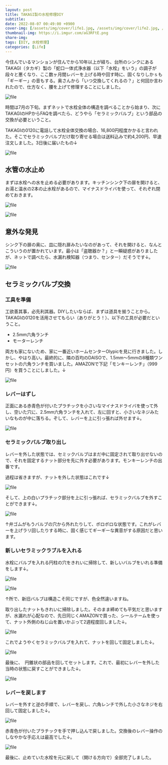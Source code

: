```yaml
---
layout: post
title: TAKAGI製の水栓修理DIY
subtitle: 
date: 2022-08-07 00:49:00 +0900
cover-img: [/assets/img/cover/life1.jpg, /assets/img/cover/life2.jpg, /assets/img/cover/life3.jpg]
thumbnail-img: https://i.imgur.com/aG3RFtE.png
share-img:
tags: [DIY, 水栓修理]
categories: [Life]
---
```


今住んでいるマンションが住んでから10年以上が経ち、台所のシンクにあるTAKAGI（タカギ）製の「蛇口一体式浄水器（以下「水栓」をいう」の調子が段々と悪くなり、ここ数ヶ月間レバーを上げる時や回す時に、固くなりしかｓも「ギーギー」の音もする。奥さんから「いつ交換してくれるの？」と何回か言われたので、仕方なく、腰を上げて修理することにしました。

![file](https://i.imgur.com/aG3RFtE.png)

時間は7月の下旬。まずネットで水栓全体の構造を調べることから始まり、次にTAKAGIのHPからFAQを調べたら、どうやら「セラミックバルブ」という部品の交換が必要ということ。

TAKAGIの0120に電話して水栓全体交換の場合、16,800円程度かかると言われた。そこでセラミックバルブだけ取り寄せる場合は送料込みで約4,200円、早速注文しました。3日後に届いたもの↓

![file](https://i.imgur.com/h8mkQjU.png)

## 水管の水止め
まずは水栓への水を止める必要があります。キッチンシンク下の扉を開けると、お湯と温水の2本の止水栓があるので、マイナスドライバを使って、それぞれ閉めておきます。

![file](https://i.imgur.com/MsrRtFX.png)

![file](https://i.imgur.com/zKleBLq.png)

## 意外な発見
シンク下の扉の奥に、皿に隠れ扉みたいなのがあって、それを開けると、なんとこういうのが置かれています。最小は「盗聴器か？」と一瞬疑惑がありましたが、ネットで調べたら、水漏れ検知器（つまり、センター）だそうです↓。

![file](https://i.imgur.com/usKdLap.png)

## セラミックバルブ交換
### 工具を準備
工欲善其事，必先利其器。DIYしたいならば、まずは道具を揃うことから。
TAKAGIの0120を活用させてもらい（ありがとう！）、以下の工具が必要だということ。

- 2.5mm六角ランチ
- モーターレンチ

両方も家にないため、家に一番近いホームセンターOlypicを見に行きました。しかし、やはり高い。最終的に、隣の百均のDAISOで、1.5mm〜5mmの8種類ワンセットの六角ランチを買いました。AMAZONで下記「モンキーレンチ」（999円）を買うことにしました。↓

![file](https://i.imgur.com/fLsUkK7.png)

### レバーはずし
正面にある赤青色が付いたプラチックを小さいなマイナスドライバを使って外し、空いた穴に、2.5mm六角ランチを入れて、左に回すと、小さいなネジみたいなものが中に落ちる。ぞして、レバーを上に引っ張れば外せます↓。

![file](https://i.imgur.com/ZAnelLL.png)

### セラミックバルブ取り出し
レバーを外した状態では、セミックバルブはまだ中に固定されて取り出せないので、それを固定するナット部分を先に外す必要があります。モンキーレンチの出番です。

過程は省きますが、ナットを外した状態はこれです↓

![file](https://i.imgur.com/nYadfl2.png)

そして、上の白いプラチック部分を上に引っ張れば、セラミックバルブを外すことができます↓。

![file](https://i.imgur.com/E0pu0DM.png)

↑弁ゴムがもうバルブの穴から外れたりして、ボロボロな状態です。これがレバーを上げラリ回したりする時に、固く感じてギーギーな異音がする原因だと思います。

### 新しいセラミックラブルを入れる
水栓にバルブを入れる円柱の穴をきれいに掃除して、新しいバルブをいれる準備をします↓。

![file](https://i.imgur.com/j3W8e0P.png)

![file](https://i.imgur.com/dQoIQJx.png)

↑所で、新旧バルブは構造こそ同じですが、色全然違いますね。

取り出したナットもきれいに掃除しました。そのまま締めても平気だと思いますが、水漏れが心配なので、先日同じくAMAZONで買った、シールテームを使って、ナット外側のねじ山を置いかぶって2週程度回しました↓。

![file](https://i.imgur.com/bUf4MPK.png)

これでようやくセラミックバルブを入れて、ナットを回して固定しました↓。

![file](https://i.imgur.com/ML5OrxR.png)

最後に、　円錐状の部品を回してセットします。これで、最初にレバーを外した当時の状態に戻すことができました↓。

![file](https://i.imgur.com/YdSTuX0.png)

### レバーを戻します
レバーを外すと逆の手順で、レバーを戻し、六角レンチで外した小さなネジを右回して固定しました↓。

![file](https://i.imgur.com/b2UGjwC.png)

赤青色が付いたプラチックを手で押し込んで戻しました。交換後のレバー操作のしなやかな手応えは最高でした↓。

![file](https://i.imgur.com/pCnGmER.png)

最後に、止めていた水栓を元に戻して（開ける方向で）全部完了しました。
